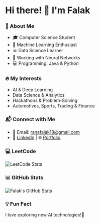 # Hi there! 👋 I'm Falak  

### 🚀 About Me  
- 🎓 Computer Science Student  
- 🤖 Machine Learning Enthusiast  
- 📊 Data Science Learner  
- 🧠 Working with Neural Networks  
- 💻 Programming: Java & Python  

### 🔥 My Interests  
- AI & Deep Learning  
- Data Science & Analytics  
- Hackathons & Problem-Solving  
- Automotives, Sports, Trading & Finance  

### 📬 Connect with Me  
- 📧 Email: ranafalak18@gmail.com  
- 💼 [LinkedIn](https://www.linkedin.com/in/falak-rana-125520221/) | 🌐 [Portfolio](https://my-portfolio2-lime-phi.vercel.app/)  

### 💻 LeetCode  
![LeetCode Stats](https://leetcard.jacoblin.cool/falakrana_30?theme=dark&font=Montserrat&ext=heatmap)  


### 📊 GitHub Stats  
![Falak's GitHub Stats](https://github-readme-stats.vercel.app/api?username=falakrana&show_icons=true&theme=radical)  

### 💡 Fun Fact  
I love exploring new AI technologies!🚀  
